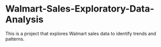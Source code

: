 # Walmart-Sales-Exploratory-Data-Analysis
This is a project that explores Walmart sales data to identify trends and patterns.
